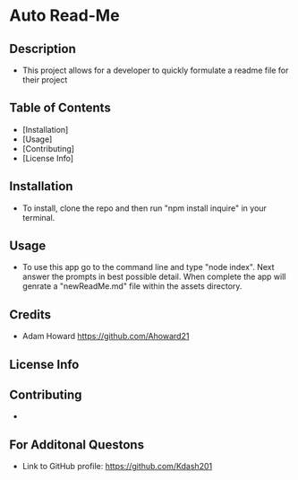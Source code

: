 # Auto Read-Me

## Description

* This project allows for a developer to quickly formulate a readme file for their project

## Table of Contents

* [Installation]
* [Usage]
* [Contributing]
* [License Info]

## Installation
* To install, clone the repo and then run "npm install inquire" in your terminal.

## Usage
* To use this app go to the command line and type "node index".  Next answer the prompts in best possible detail.  When complete the app will genrate a "newReadMe.md" file within the assets directory.

## Credits
* Adam Howard https://github.com/Ahoward21

## License Info


## Contributing
* 


## For Additonal Questons

* Link to GitHub profile: https://github.com/Kdash201


